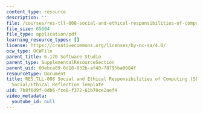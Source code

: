 ```yaml
---
content_type: resource
description: ''
file: /courses/res-tll-008-social-and-ethical-responsibilities-of-computing-serc-fall-2021/7b8f6d9f0db6fce8f37261b70ce2aef4_MITRESTLL-008F21-6170social.pdf
file_size: 65604
file_type: application/pdf
learning_resource_types: []
license: https://creativecommons.org/licenses/by-nc-sa/4.0/
ocw_type: OCWFile
parent_title: 6.170 Software Studio
parent_type: SupplementalResourceSection
parent_uid: 00ebca89-0d18-832b-af40-78795ba0684f
resourcetype: Document
title: RES.TLL-008 Social and Ethical Responsibilities of Computing (SERC), 6.170
  Social/Ethical Reflection Template
uid: 7b8f6d9f-0db6-fce8-f372-61b70ce2aef4
video_metadata:
  youtube_id: null
---
```

